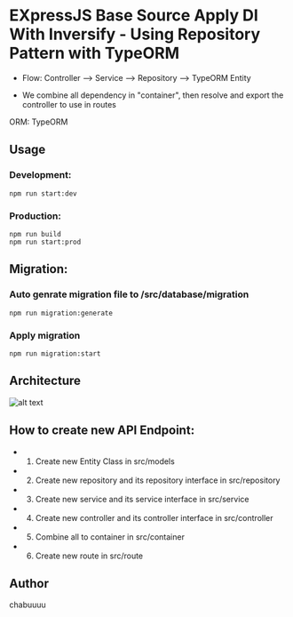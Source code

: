 # EXpressJS Base Source Apply DI With Inversify - Using Repository Pattern with TypeORM

- Flow: Controller --> Service --> Repository --> TypeORM Entity

- We combine all dependency in "container", then resolve and export the controller to use in routes

ORM: TypeORM

## Usage

### Development:
```
npm run start:dev
```

### Production:
```
npm run build
npm run start:prod
```

## Migration:
### Auto genrate migration file to /src/database/migration
```
npm run migration:generate
```

### Apply migration
```
npm run migration:start
```

## Architecture
![alt text](https://res.cloudinary.com/practicaldev/image/fetch/s--CDARQ4Hj--/c_limit%2Cf_auto%2Cfl_progressive%2Cq_auto%2Cw_880/https://dev-to-uploads.s3.amazonaws.com/uploads/articles/of739v9cu7namgc9m2am.jpg)


## How to create new API Endpoint:
- 1. Create new Entity Class in src/models
- 2. Create new repository and its repository interface in src/repository
- 3. Create new service and its service interface in src/service
- 4. Create new controller and its controller interface in src/controller
- 5. Combine all to container in src/container
- 6. Create new route in src/route


## Author
chabuuuu